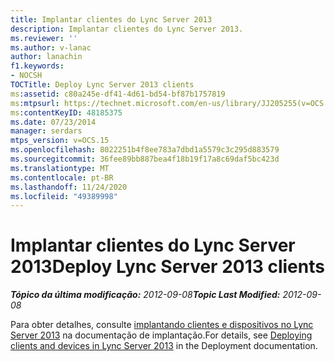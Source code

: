 ```yaml
---
title: Implantar clientes do Lync Server 2013
description: Implantar clientes do Lync Server 2013.
ms.reviewer: ''
ms.author: v-lanac
author: lanachin
f1.keywords:
- NOCSH
TOCTitle: Deploy Lync Server 2013 clients
ms:assetid: c80a245e-df41-4d61-bd54-bf87b1757819
ms:mtpsurl: https://technet.microsoft.com/en-us/library/JJ205255(v=OCS.15)
ms:contentKeyID: 48185375
ms.date: 07/23/2014
manager: serdars
mtps_version: v=OCS.15
ms.openlocfilehash: 8022251b4f8ee783a7dbd1a5579c3c295d883579
ms.sourcegitcommit: 36fee89bb887bea4f18b19f17a8c69daf5bc423d
ms.translationtype: MT
ms.contentlocale: pt-BR
ms.lasthandoff: 11/24/2020
ms.locfileid: "49389998"
---
```

# <a name="deploy-lync-server-2013-clients"></a><span data-ttu-id="43e0a-103">Implantar clientes do Lync Server 2013</span><span class="sxs-lookup"><span data-stu-id="43e0a-103">Deploy Lync Server 2013 clients</span></span>

<div data-xmlns="http://www.w3.org/1999/xhtml">

<div class="topic" data-xmlns="http://www.w3.org/1999/xhtml" data-msxsl="urn:schemas-microsoft-com:xslt" data-cs="https://msdn.microsoft.com/">

<div data-asp="https://msdn2.microsoft.com/asp">



</div>

<div id="mainSection">

<div id="mainBody"><span data-ttu-id="43e0a-104">

<span> </span></span><span class="sxs-lookup"><span data-stu-id="43e0a-104">

<span> </span></span></span>

<span data-ttu-id="43e0a-105">_**Tópico da última modificação:** 2012-09-08_</span><span class="sxs-lookup"><span data-stu-id="43e0a-105">_**Topic Last Modified:** 2012-09-08_</span></span>

<span data-ttu-id="43e0a-106">Para obter detalhes, consulte [implantando clientes e dispositivos no Lync Server 2013](lync-server-2013-deploying-clients-and-devices.md) na documentação de implantação.</span><span class="sxs-lookup"><span data-stu-id="43e0a-106">For details, see [Deploying clients and devices in Lync Server 2013](lync-server-2013-deploying-clients-and-devices.md) in the Deployment documentation.</span></span>

<span data-ttu-id="43e0a-107"></div>

<span> </span>

</div>

</div>

</span><span class="sxs-lookup"><span data-stu-id="43e0a-107"></div>

<span> </span>

</div>

</div>

</span></span></div>

